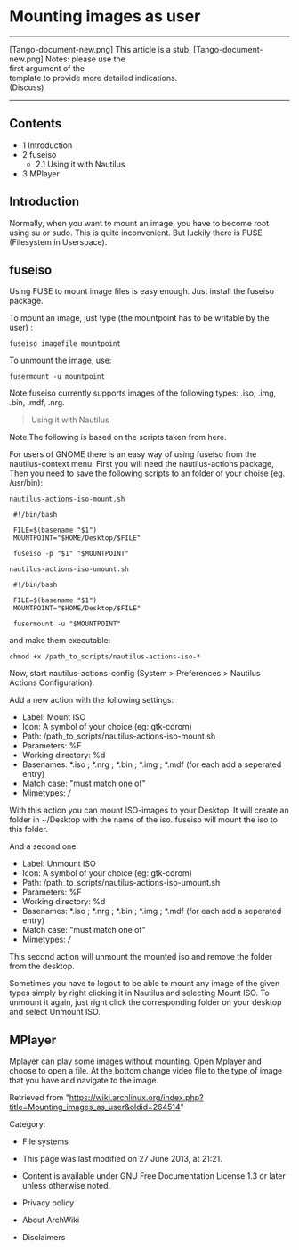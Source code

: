 Mounting images as user
=======================

  ------------------------ ------------------------ ------------------------
  [Tango-document-new.png] This article is a stub.  [Tango-document-new.png]
                           Notes: please use the    
                           first argument of the    
                           template to provide more 
                           detailed indications.    
                           (Discuss)                
  ------------------------ ------------------------ ------------------------

Contents
--------

-   1 Introduction
-   2 fuseiso
    -   2.1 Using it with Nautilus
-   3 MPlayer

Introduction
------------

Normally, when you want to mount an image, you have to become root using
su or sudo. This is quite inconvenient. But luckily there is FUSE
(Filesystem in Userspace).

fuseiso
-------

Using FUSE to mount image files is easy enough. Just install the fuseiso
package.

To mount an image, just type (the mountpoint has to be writable by the
user) :

    fuseiso imagefile mountpoint

To unmount the image, use:

    fusermount -u mountpoint

Note:fuseiso currently supports images of the following types: .iso,
.img, .bin, .mdf, .nrg.

> Using it with Nautilus

Note:The following is based on the scripts taken from here.

For users of GNOME there is an easy way of using fuseiso from the
nautilus-context menu. First you will need the nautilus-actions package,
Then you need to save the following scripts to an folder of your choise
(eg. /usr/bin):

    nautilus-actions-iso-mount.sh

     #!/bin/bash
     
     FILE=$(basename "$1")
     MOUNTPOINT="$HOME/Desktop/$FILE"
     
     fuseiso -p "$1" "$MOUNTPOINT"

    nautilus-actions-iso-umount.sh

     #!/bin/bash
     
     FILE=$(basename "$1")
     MOUNTPOINT="$HOME/Desktop/$FILE"
     
     fusermount -u "$MOUNTPOINT"

and make them executable:

    chmod +x /path_to_scripts/nautilus-actions-iso-*

Now, start nautilus-actions-config (System > Preferences > Nautilus
Actions Configuration).

Add a new action with the following settings:

-   Label: Mount ISO
-   Icon: A symbol of your choice (eg: gtk-cdrom)
-   Path: /path_to_scripts/nautilus-actions-iso-mount.sh
-   Parameters: %F
-   Working directory: %d
-   Basenames: *.iso ; *.nrg ; *.bin ; *.img ; *.mdf (for each add a
    seperated entry)
-   Match case: "must match one of"
-   Mimetypes: */*

With this action you can mount ISO-images to your Desktop. It will
create an folder in ~/Desktop with the name of the iso. fuseiso will
mount the iso to this folder.

And a second one:

-   Label: Unmount ISO
-   Icon: A symbol of your choice (eg: gtk-cdrom)
-   Path: /path_to_scripts/nautilus-actions-iso-umount.sh
-   Parameters: %F
-   Working directory: %d
-   Basenames: *.iso ; *.nrg ; *.bin ; *.img ; *.mdf (for each add a
    seperated entry)
-   Match case: "must match one of"
-   Mimetypes: */*

This second action will unmount the mounted iso and remove the folder
from the desktop.

Sometimes you have to logout to be able to mount any image of the given
types simply by right clicking it in Nautilus and selecting Mount ISO.
To unmount it again, just right click the corresponding folder on your
desktop and select Unmount ISO.

MPlayer
-------

Mplayer can play some images without mounting. Open Mplayer and choose
to open a file. At the bottom change video file to the type of image
that you have and navigate to the image.

Retrieved from
"https://wiki.archlinux.org/index.php?title=Mounting_images_as_user&oldid=264514"

Category:

-   File systems

-   This page was last modified on 27 June 2013, at 21:21.
-   Content is available under GNU Free Documentation License 1.3 or
    later unless otherwise noted.
-   Privacy policy
-   About ArchWiki
-   Disclaimers
